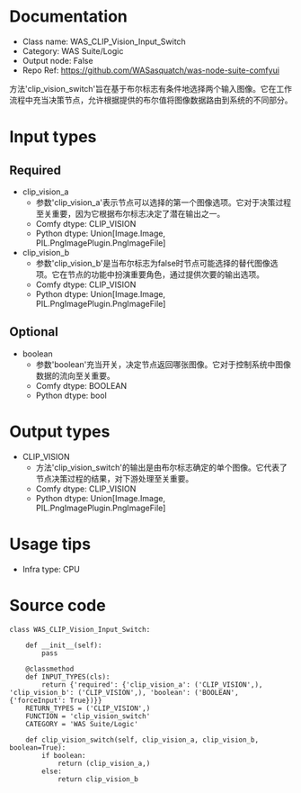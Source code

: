 # Documentation
- Class name: WAS_CLIP_Vision_Input_Switch
- Category: WAS Suite/Logic
- Output node: False
- Repo Ref: https://github.com/WASasquatch/was-node-suite-comfyui

方法'clip_vision_switch'旨在基于布尔标志有条件地选择两个输入图像。它在工作流程中充当决策节点，允许根据提供的布尔值将图像数据路由到系统的不同部分。

# Input types
## Required
- clip_vision_a
    - 参数'clip_vision_a'表示节点可以选择的第一个图像选项。它对于决策过程至关重要，因为它根据布尔标志决定了潜在输出之一。
    - Comfy dtype: CLIP_VISION
    - Python dtype: Union[Image.Image, PIL.PngImagePlugin.PngImageFile]
- clip_vision_b
    - 参数'clip_vision_b'是当布尔标志为false时节点可能选择的替代图像选项。它在节点的功能中扮演重要角色，通过提供次要的输出选项。
    - Comfy dtype: CLIP_VISION
    - Python dtype: Union[Image.Image, PIL.PngImagePlugin.PngImageFile]
## Optional
- boolean
    - 参数'boolean'充当开关，决定节点返回哪张图像。它对于控制系统中图像数据的流向至关重要。
    - Comfy dtype: BOOLEAN
    - Python dtype: bool

# Output types
- CLIP_VISION
    - 方法'clip_vision_switch'的输出是由布尔标志确定的单个图像。它代表了节点决策过程的结果，对下游处理至关重要。
    - Comfy dtype: CLIP_VISION
    - Python dtype: Union[Image.Image, PIL.PngImagePlugin.PngImageFile]

# Usage tips
- Infra type: CPU

# Source code
```
class WAS_CLIP_Vision_Input_Switch:

    def __init__(self):
        pass

    @classmethod
    def INPUT_TYPES(cls):
        return {'required': {'clip_vision_a': ('CLIP_VISION',), 'clip_vision_b': ('CLIP_VISION',), 'boolean': ('BOOLEAN', {'forceInput': True})}}
    RETURN_TYPES = ('CLIP_VISION',)
    FUNCTION = 'clip_vision_switch'
    CATEGORY = 'WAS Suite/Logic'

    def clip_vision_switch(self, clip_vision_a, clip_vision_b, boolean=True):
        if boolean:
            return (clip_vision_a,)
        else:
            return clip_vision_b
```